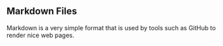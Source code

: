 ## Markdown Files

Markdown is a very simple format that is used by tools such as GitHub to render nice web pages.


